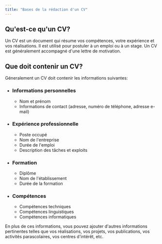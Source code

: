 ```yaml
---
title: "Bases de la rédaction d'un CV"
---
```


## Qu'est-ce qu'un CV?

Un CV est un document qui résume vos compétences, votre expérience et vos réalisations. Il est utilisé pour postuler à un emploi ou à un stage. Un CV est généralement accompagné d'une lettre de motivation.

## Que doit contenir un CV?

Géneralement un CV doit contenir les informations suivantes:

-   ### Informations personnelles
    -   Nom et prénom
    -   Informations de contact (adresse, numéro de téléphone, adresse e-mail)
-   ### Expérience professionnelle
    -   Poste occupé
    -   Nom de l'entreprise
    -   Durée de l'emploi
    -   Description des tâches et exploits
-   ### Formation
    -   Diplôme
    -   Nom de l'établissement
    -   Durée de la formation
-   ### Compétences
    -   Compétences techniques
    -   Compétences linguistiques
    -   Compétences informatiques

En plus de ces informations, vous pouvez ajouter d'autres informations pertinentes telles que vos réalisations, vos projets, vos publications, vos activités parascolaires, vos centres d'intérêt, etc.